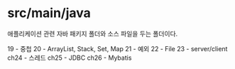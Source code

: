 # src/main/java
애플리케이션 관련 자바 패키지 폴더와 소스 파일을 두는 폴더이다.


19 - 중첩
20 - ArrayList, Stack, Set, Map
21 - 예외
22 - File
23 - server/client
ch24 - 스레드
ch25 - JDBC
ch26 - Mybatis